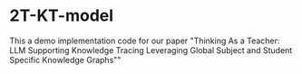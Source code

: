 # 2T-KT-model
This a demo implementation code for our paper "Thinking As a Teacher: LLM Supporting Knowledge Tracing Leveraging Global Subject and Student Specific Knowledge Graphs""
